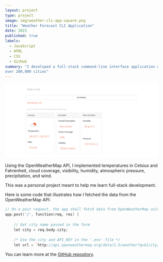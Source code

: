 ```yaml
---
layout: project
type: project
image: img/weather-cli-app-square.png
title: "Weather Forecast CLI Application"
date: 2023
published: true
labels:
  - JavaScript
  - HTML
  - CSS
  - GitHub
summary: "I developed a full-stack command-line interface application using Node.js to display real-time weather forecasts for
over 200,000 cities"
---
```

<img class="img-fluid" src="../img/weather-cli-app-full.png">

Using the OpenWeatherMap API, I implemented temperatures in Celsius and Fahrenheit, cloud coverage, visibility, humidity, atmospheric pressure, precipitation, and wind.

This was a personal project meant to help me learn full-stack development.

Here is some code that illustrates how I fetched the data from the OpenWeatherMap API:

```cpp
// On a post request, the app shall fetch data from OpenWeatherMap using the given arguments
app.post('/', function(req, res) {

    // Get city name passed in the form
    let city = req.body.city;

    /* Use the city and API_KEY in the '.env' file */
    let url = `http://api.openweathermap.org/data/2.5/weather?q=${city}&units=metric&appid=${apiKey}`;
```

You can learn more at the [GitHub repository](https://github.com/MRasavong/weather-cli-app).
